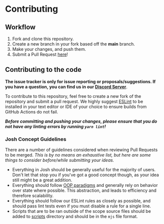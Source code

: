 # Contributing

## Workflow

1. Fork and clone this repository.
2. Create a new branch in your fork based off the **main** branch.
3. Make your changes, and push them.
4. Submit a Pull Request [here](https://github.com/josh-development/core/pulls)!

## Contributing to the code

**The issue tracker is only for issue reporting or proposals/suggestions. If you
have a question, you can find us in our
[Discord Server](https://discord.gg/N7ZKH3P)**.

To contribute to this repository, feel free to create a new fork of the
repository and submit a pull request. We highly suggest
[ESLint](https://eslint.org) to be installed in your text editor or IDE of your
choice to ensure builds from GitHub Actions do not fail.

**_Before committing and pushing your changes, please ensure that you do not
have any linting errors by running `yarn lint`!_**

### Josh Concept Guidelines

There are a number of guidelines considered when reviewing Pull Requests to be
merged. _This is by no means an exhaustive list, but here are some things to
consider before/while submitting your ideas._

- Everything in Josh should be generally useful for the majority of users. Don't
  let that stop you if you've got a good concept though, as your idea still
  might be a great addition.
- Everything should follow
  [OOP paradigms](https://en.wikipedia.org/wiki/Object-oriented_programming) and
  generally rely on behavior over state where possible. This abstraction, and
  leads to efficiency and therefore scalability.
- Everything should follow our ESLint rules as closely as possible, and should
  pass lint tests even if you must disable a rule for a single line.
- Scripts that are to be ran outside of the scope source files should be added
  to [scripts](/scripts) directory and should be in the `mjs` file format.
